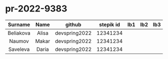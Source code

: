 # pr-2022-9383

| Surname | Name | github | stepik id | lb1 | lb2 | lb3 | cw |
|:---------:|:------:|:----------:|:--------:|:-:|:-:|:-:|:-:|
| Beliakova | Alisa | devspring2022 | 12341234 |  |  |  |  |
| Naumov | Makar | devspring2022 | 12341234 |  |  |  |  |
| Saveleva | Daria | devspring2022 | 12341234 |  |  |  |  |
